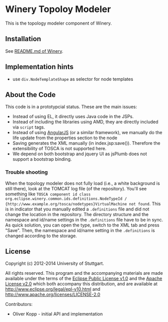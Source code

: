 # Winery Topoloy Modeler

This is the topology modeler component of Winery.

## Installation

See [README.md of Winery](../README.md).

## Implementation hints

* use `div.NodeTemplateShape` as selector for node templates

## About the Code

This code is in a prototypcial status. These are the main issues:
* Instead of using EL, it directly uses Java code in the JSPs.
* Instead of including the libraries using AMD, they are directly included via `script` tags.
* Instead of using [AngularJS] (or a similar framework), we manually do the life update from the properties section to the node
* Saving generates the XML manually (in index.jsp:save()). Therefore the extensibility of TOSCA is not supported here.
* We depend on both bootstrap and jquery UI as jsPlumb does not support a bootstrap binding.

### Trouble shooting
When the topology modeler does not fully load (i.e., a white background is still there), look at the TOMCAT log file (of the repository).
You'll see something like `TOSCA component id class org.eclipse.winery.common.ids.definitions.NodeTypeId / {http://www.example.org/tosca/nodetypes}VirtualMachine not found`.
This is in indicator that you manually edited a `.definitions` file and did not change the location in the repository.
The directory structure and the namespace and id/name settings in the `.definitions` file have to be in sync.
As quick solution, you can open the type, switch to the XML tab and press "Save".
Then, the namespace and id/name setting in the `.definitions` is changed according to the storage.

## License
Copyright (c) 2012-2014 University of Stuttgart.

All rights reserved. This program and the accompanying materials
are made available under the terms of the [Eclipse Public License v1.0]
and the [Apache License v2.0] which both accompany this distribution,
and are available at http://www.eclipse.org/legal/epl-v10.html
and http://www.apache.org/licenses/LICENSE-2.0

Contributors:
* Oliver Kopp - initial API and implementation

 [AngularJS]: http://angularjs.org/
 [Apache License v2.0]: http://www.apache.org/licenses/LICENSE-2.0.html
 [Eclipse Public License v1.0]: http://www.eclipse.org/legal/epl-v10.html
